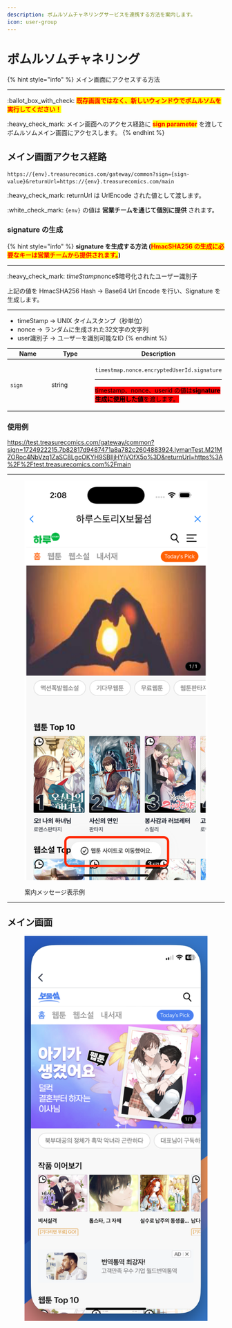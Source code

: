 ```yaml
---
description: ボムルソムチャネリングサービスを連携する方法を案内します。
icon: user-group
---
```


# ボムルソムチャネリング

{% hint style="info" %}
メイン画面にアクセスする方法

***

:ballot\_box\_with\_check:  <mark style="color:red;">**既存画面ではなく、新しいウィンドウでボムルソムを実行してください！**</mark>

:heavy\_check\_mark: メイン画面へのアクセス経路に <mark style="color:red;">**sign parameter**</mark> を渡してボムルソムメイン画面にアクセスします。
{% endhint %}

## メイン画面アクセス経路

`https://{env}.treasurecomics.com/gateway/common?sign={sign-value}&returnUrl=https://{env}.treasurecomics.com/main`

:heavy\_check\_mark: returnUrl は UrlEncode された値として渡します。

:white\_check\_mark: `{env}` の値は **営業チームを通じて個別に提供** されます。

### **signature の生成**

{% hint style="info" %}
**signature を生成する方法 (**<mark style="color:red;">**HmacSHA256 の生成に必要なキーは営業チームから提供されます。**</mark>**)**

***

:heavy\_check\_mark: $timeStamp$nonce$暗号化されたユーザー識別子

上記の値を HmacSHA256 Hash -> Base64 Url Encode を行い、Signature を生成します。

***

* timeStamp -> UNIX タイムスタンプ（秒単位）
* nonce -> ランダムに生成された32文字の文字列
* user識別子 -> ユーザーを識別可能なID
{% endhint %}

<table data-full-width="false"><thead><tr><th width="127">Name</th><th width="141">Type</th><th>Description</th></tr></thead><tbody><tr><td><code>sign</code></td><td>string</td><td><p><code>timestmap.nonce.encryptedUserId.signature</code></p><hr><p><mark style="background-color:red;">timestamp、nonce、userid の値は<strong>signature 生成に使用した値</strong>を渡します。</mark></p></td></tr></tbody></table>

### 使用例

https://test.treasurecomics.com/gateway/common?sign=1724922215.7b82817d9487471a8a782c2604883924.lymanTest.M21MZORoc4NbVzq1ZaSC8LgcOKYH9SBIljHYjVOfX5o%3D&returnUrl=https%3A%2F%2Ftest.treasurecomics.com%2Fmain


***

<figure><img src="../../.gitbook/assets/Simulator Screenshot - iPhone 16 Pro - 2024-10-25 at 14.08.11.png" alt=""><figcaption><p>案内メッセージ表示例</p></figcaption></figure>

***

## メイン画面

<div align="left"><figure><img src="../../.gitbook/assets/bms_main.png" alt=""><figcaption></figcaption></figure></div>
